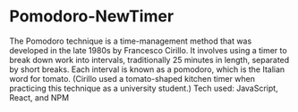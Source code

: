 # Pomodoro-NewTimer
The Pomodoro technique is a time-management method that was developed in the late 1980s by Francesco Cirillo. It involves using a timer to break down work into intervals, traditionally 25 minutes in length, separated by short breaks. Each interval is known as a pomodoro, which is the Italian word for tomato. (Cirillo used a tomato-shaped kitchen timer when practicing this technique as a university student.)
Tech used: JavaScript, React, and NPM
